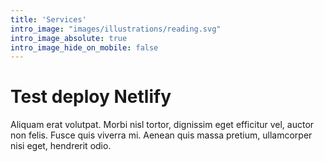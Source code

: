 ```yaml
---
title: 'Services'
intro_image: "images/illustrations/reading.svg"
intro_image_absolute: true
intro_image_hide_on_mobile: false
---
```


# Test deploy Netlify

Aliquam erat volutpat. Morbi nisl tortor, dignissim eget efficitur vel, auctor non felis. Fusce quis viverra mi. Aenean quis massa pretium, ullamcorper nisi eget, hendrerit odio.

